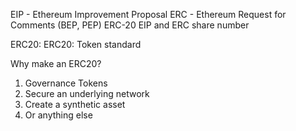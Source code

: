 EIP - Ethereum Improvement Proposal
ERC - Ethereum Request for Comments (BEP, PEP)
ERC-20 EIP and ERC share number

ERC20: ERC20: Token standard

Why make an ERC20?

1. Governance Tokens
2. Secure an underlying network
3. Create a synthetic asset
4. Or anything else
